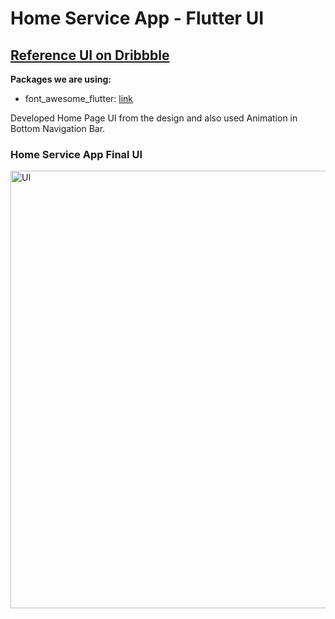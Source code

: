 # Home Service App - Flutter UI

## [Reference UI on Dribbble](https://dribbble.com/shots/12454925-Home-Service-App-Ui)

**Packages we are using:**

- font_awesome_flutter: [link](https://pub.dev/packages/font_awesome_flutter)

Developed Home Page UI from the design and also used Animation in Bottom Navigation Bar.

### Home Service App Final UI

<img src="home_service_app.gif" alt="UI" height="700">